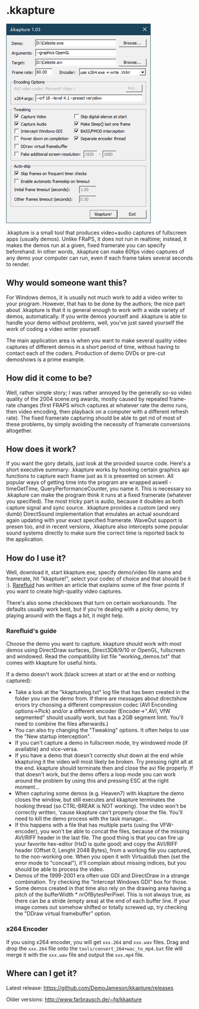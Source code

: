 # .kkapture
![screenshot](screenshot/screenshot.png)

.kkapture is a small tool that produces video+audio captures of fullscreen apps (usually demos). Unlike FRaPS, it does not run in realtime; instead, it makes the demos run at a given, fixed framerate you can specify beforehand. In other words, .kkapture can make 60fps video captures of any demo your computer can run, even if each frame takes several seconds to render.

## Why would someone want this?
For Windows demos, it is usually not much work to add a video writer to your program. However, that has to be done by the authors; the nice part about .kkapture is that it is general enough to work with a wide variety of demos, automatically. If you write demos yourself and .kkapture is able to handle your demo without problems, well, you've just saved yourself the work of coding a video writer yourself.

The main application area is when you want to make several quality video captures of different demos in a short period of time, without having to contact each of the coders. Production of demo DVDs or pre-cut demoshows is a prime example.

## How did it come to be?
Well, rather simple story; I was rather annoyed by the generally so-so video quality of the 2004 scene.org awards, mostly caused by repeated frame-rate changes (first FRAPS which captures at whatever rate the demo runs, then video encoding, then playback on a computer with a different refresh rate). The fixed framerate capturing should be able to get rid of most of these problems, by simply avoiding the necessity of framerate conversions altogether.

## How does it work?
If you want the gory details, just look at the provided source code. Here's a short executive summary: .kkapture works by hooking certain graphics api functions to capture each frame just as it is presented on screen. All popular ways of getting time into the program are wrapped aswell - timeGetTime, QueryPerformanceCounter, you name it. This is necessary so .kkapture can make the program think it runs at a fixed framerate (whatever you specified). The most tricky part is audio, because it doubles as both capture signal and sync source. .kkapture provides a custom (and very dumb) DirectSound implementation that emulates an actual soundcard again updating with your exact specified framerate. WaveOut support is presen too, and in recent versions, .kkapture also intercepts some popular sound systems directly to make sure the correct time is reported back to the application.

## How do I use it?
Well, download it, start kkapture.exe, specify demo/video file name and framerate, hit "kkapture!", select your codec of choice and that should be it :). [Rarefluid](http://wurstcaptures.untergrund.net/capture_kkapture.html) has written an article that explains some of the finer points if you want to create high-quality video captures.

There's also some checkboxes that turn on certain workarounds. The defaults usually work best, but if you're dealing with a picky demo, try playing around with the flags a bit, it might help.

### Rarefluid's guide

Choose the demo you want to capture. kkapture should work with most demos using DirectDraw surfaces, Direct3D8/9/10 or OpenGL, fullscreen and windowed. Read the compatibility list file "working_demos.txt" that comes with kkapture for useful hints.

If a demo doesn't work (black screen at start or at the end or nothing captured):

* Take a look at the "kkapturelog.txt" log file that has been created in the folder you ran the demo from. If there are messages about directshow errors try choosing a different compression codec (AVI Enconding options->Pick) and/or a different encoder (Encoder->".AVI, VfW segmented" should usually work, but has a 2GB segment limit. You'll need to combine the files afterwards.)
* You can also try changing the "Tweaking" options. It often helps to use the "New startup interception".
* If you can't capture a demo in fullscreen mode, try windowed mode (if available) and vice-versa.
* If you have a demo that doesn't correctly shut down at the end while kkapturing it the video will most likely be broken. Try pressing right alt at the end. kkapture should terminate then and close the avi file properly. If that doesn't work, but the demo offers a loop mode you can work around the problem by using this and pressing ESC at the right moment...
* When capturing some demos (e.g. Heaven7) with kkapture the demo closes the window, but still executes and kkapture terminates the hooking thread (so CTRL-BREAK is NOT working). The video won't be correctly written, 'cause kkapture can't properly close the file. You'll need to kill the demo process with the task manager...
* If this happens with a file that has multiple parts (using the VFW-encoder), you won't be able to concat the files, because of the missing AVI/RIFF header in the last file. The good thing is that you can fire up your favorite hex-editor (HxD is quite good) and copy the AVI/RIFF header (Offset 0, Lenght 2048 Bytes), from a working file you captured, to the non-working one. When you open it with Virtualdub then (set the error mode to "conceal"), it'll complain about missing indices, but you should be able to process the video.
* Demos of the 1999-2001 era often use GDI and DirectDraw in a strange combination. Try checking the "Intercept Windows GDI" box for those.
* Some demos created in that time also rely on the drawing area having a pitch of the bufferWidth * nrOfBytesPerPixel. This is not always true, as there can be a stride (empty area) at the end of each buffer line. If your image comes out somehow shifted or totally screwed up, try checking the "DDraw virtual framebuffer" option.

### x264 Encoder
If you using x264 encoder, you will get `xxx.264` and `xxx.wav` files.
Drag and drop the `xxx.264` file onto the `tools/convert_264+wac_to_mp4.bat` file will merge it with the `xxx.wav` file and output the `xxx.mp4` file.

## Where can I get it?
Latest release: https://github.com/DemoJameson/kkapture/releases

Older versions: http://www.farbrausch.de/~fg/kkapture